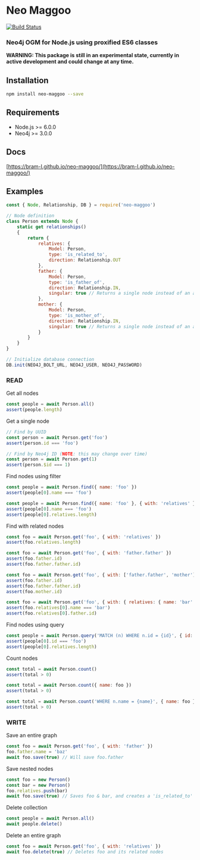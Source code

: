 # Neo Maggoo

[![Build Status](https://travis-ci.org/bram-l/neo-maggoo.svg?branch=master)](https://travis-ci.org/bram-l/neo-maggoo)

### Neo4j OGM for Node.js using proxified ES6 classes

**WARNING: This package is still in an experimental state, currently in active development and could change at any time.**

## Installation

```sh
npm install neo-maggoo --save
```


## Requirements
- Node.js >= 6.0.0
- Neo4j >= 3.0.0


## Docs

[https://bram-l.github.io/neo-maggoo/](https://bram-l.github.io/neo-maggoo/)


## Examples

```js
const { Node, Relationship, DB } = require('neo-maggoo')

// Node definition
class Person extends Node {
    static get relationships()
    {
        return {
            relatives: {
                Model: Person,
                type: 'is_related_to',
                direction: Relationship.OUT
            },
            father: {
                Model: Person,
                type: 'is_father_of',
                direction: Relationship.IN,
                singular: true // Returns a single node instead of an array
            },
            mother: {
                Model: Person,
                type: 'is_mother_of',
                direction: Relationship.IN,
                singular: true // Returns a single node instead of an array
            }
        }
    }
}

// Initialize database connection
DB.init(NEO4J_BOLT_URL, NEO4J_USER, NEO4J_PASSWORD)
```


### READ

Get all nodes
```js
const people = await Person.all()
assert(people.length)
```

Get a single node
```js
// Find by UUID
const person = await Person.get('foo')
assert(person.id === 'foo')
```
```js
// Find by Neo4j ID (NOTE: this may change over time)
const person = await Person.get(1)
assert(person.$id === 1)
```

Find nodes using filter
```js
const people = await Person.find({ name: 'foo' })
assert(people[0].name === 'foo')
```
```js
const people = await Person.find({ name: 'foo' }, { with: 'relatives' })
assert(people[0].name === 'foo')
assert(people[0].relatives.length)
```

Find with related nodes
```js
const foo = await Person.get('foo', { with: 'relatives' })
assert(foo.relatives.length)
```
```js
const foo = await Person.get('foo', { with: 'father.father' })
assert(foo.father.id)
assert(foo.father.father.id)
```
```js
const foo = await Person.get('foo', { with: ['father.father', 'mother'] })
assert(foo.father.id)
assert(foo.father.father.id)
assert(foo.mother.id)
```
```js
const foo = await Person.get('foo', { with: { relatives: { name: 'bar' }, 'relatives.father': true } })
assert(foo.relatives[0].name === 'bar')
assert(foo.relatives[0].father.id)
```

Find nodes using query
```js
const people = await Person.query('MATCH (n) WHERE n.id = {id}', { id: foo }, { with: 'relatives' })
assert(people[0].id === 'foo')
assert(people[0].relatives.length)
```

Count nodes
```js
const total = await Person.count()
assert(total > 0)
```
```js
const total = await Person.count({ name: foo })
assert(total > 0)
```
```js
const total = await Person.count('WHERE n.name = {name}', { name: foo })
assert(total > 0)
```

### WRITE

Save an entire graph
```js
const foo = await Person.get('foo', { with: 'father' })
foo.father.name = 'baz'
await foo.save(true) // Will save foo.father
```

Save nested nodes
```js
const foo = new Person()
const bar = new Person()
foo.relatives.push(bar)
await foo.save(true) // Saves foo & bar, and creates a 'is_related_to' relationship
```

Delete collection
```js
const people = await Person.all()
await people.delete()
```

Delete an entire graph
```js
const foo = await Person.get('foo', { with: 'relatives' })
await foo.delete(true) // Deletes foo and its related nodes
```
